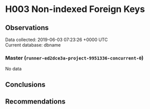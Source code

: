 # H003 Non-indexed Foreign Keys #

## Observations ##
Data collected: 2019-06-03 07:23:26 +0000 UTC  
Current database: dbname  

### Master (`runner-ed2dce3a-project-9951336-concurrent-0`) ###


No data


## Conclusions ##


## Recommendations ##

